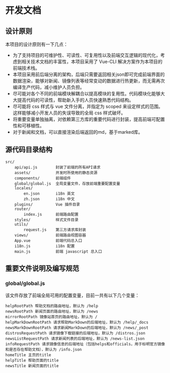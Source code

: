 # 开发文档

## 设计原则

本项目的设计原则有一下几点：

- 为了支持项目的可维护性、可读性、可复用性以及前端交互逻辑的现代化，考虑到相关技术文档的丰富性，本项目采用了 Vue-CLI 解决方案作为本项目的前端技术栈。
- 本项目采用前后端分离的架构，后端只需要返回相关json即可完成前端界面的数据渲染，能够对新闻、镜像列表等经常变动的数据进行热更新，而无需再次编译生产代码，减小维护人员负担。
- 尽可能对各个不同的前端模块解耦合以提高模块的复用性。代码模块化能够大大提高代码的可读性，帮助新入手的人员快速熟悉代码结构。
- 尽可能将 css 样式与 vue 文件分离，并指定为 scoped 来设定样式的范围。这样能够减小开发人员的失误导致的全局 css 样式破坏。
- 将重要变量单独抽离，对依赖第三方库的重要代码进行封装，提高前端可配置性和可移植性。
- 对于新闻和文档，可以直接渲染后端返回的md，基于marked库。

## 源代码目录结构

```
src/
    api/api.js        封装了前端的所有API请求
    assets/           开发时所使用的静态资源
    components/       前端组件
    global/global.js  全局变量文件，存放前端重要配置变量
    locales/
        en.json       i18n 英文
        zh.json       i18n 中文
    plugins/          Vue 插件目录
    router/
        index.js      前端路由配置
    styles/           样式文件目录
    utils/
        request.js    第三方请求库封装
    views/            前端路由视图容器
    App.vue           前端代码总入口
    i18n.js           i18n 配置
    main.js           前端 javascript 总入口

```

## 重要文件说明及编写规范

### global/global.js

该文件存放了前端全局可用的配置变量，目前一共有以下几个变量：

```
helpRootPath 帮助文档的路由地址，默认为 /help
newsRootPath 新闻页面的路由地址，默认为 /news
mirrorRootPath 镜像站首页的路由地址，默认为 /
helpMarkDownRootPath 请求帮助MarkDown的后端地址，默认为 /help/_docs
newsMarkDownRootPath 请求新闻MarkDown的后端地址，默认为 /news/_post
distrosRequestPath 请求镜像下载链接的后端地址，默认为 /distros.json
newsListRequestPath 请求新闻列表的后端地址，默认为 /news-list.json
infoRequestPath 请求镜像信息的后端地址（包括helps和officials，用于标明官方镜像和是否存在帮助文档），默认为 /info.json
homeTitle 主页的title
helpTitle 帮助页面的title
newsTitle 新闻页面的title
```
